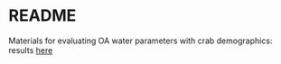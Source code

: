 # README

Materials for evaluating OA water parameters with crab demographics: results [here](https://fawda123.github.io/crab_eval/results.pdf)
